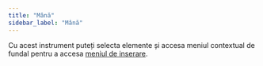 ```yaml
---
title: "Mână"
sidebar_label: "Mână"
---
```



Cu acest instrument puteți selecta elemente și accesa meniul contextual de fundal pentru a accesa [meniul de inserare](../insert).
